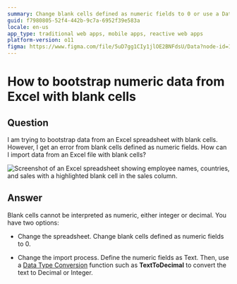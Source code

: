 ```yaml
---
summary: Change blank cells defined as numeric fields to 0 or use a Data Type Conversion function to import data from Excel with blank cells.
guid: f7980805-52f4-442b-9c7a-6952f39e583a
locale: en-us
app_type: traditional web apps, mobile apps, reactive web apps
platform-version: o11
figma: https://www.figma.com/file/5uD7gg1CIy1jlOE2BNFdsU/Data?node-id=147:325
---
```


# How to bootstrap numeric data from Excel with blank cells

## Question

I am trying to bootstrap data from an Excel spreadsheet with blank cells. However, I get an error from blank cells defined as numeric fields. How can I import data from an Excel file with blank cells?

![Screenshot of an Excel spreadsheet showing employee names, countries, and sales with a highlighted blank cell in the sales column.](images/How-to-bootstrap-numeric-data-from-Excel-with-blank-cells_0.png "Excel Spreadsheet with Blank Cell")

## Answer

Blank cells cannot be interpreted as numeric, either integer or decimal. You have two options:

* Change the spreadsheet. Change blank cells defined as numeric fields to 0.

* Change the import process. Define the numeric fields as Text. Then, use a [Data Type Conversion](https://success.outsystems.com/Documentation/11/Reference/OutSystems_Language/Logic/Built-in_Functions/Data_Conversion) function such as **TextToDecimal** to convert the text to Decimal or Integer.


